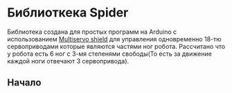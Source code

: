 # Библиоткека Spider
Библиотека создана для простых программ на Arduino с использованием [Multiservo shield](https://github.com/amperka/Multiservo) для управления одновременно 18-тю сервоприводами которые являются частями ног робота. Рассчитано что у робота есть 6 ног с 3-мя степенями свободы(То есть за движение каждой ноги отвечают 3 сервопривода).

## Начало
